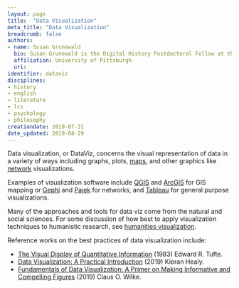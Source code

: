 ```yaml
---
layout: page
title:  "Data Visualization"
meta_title: "Data Visualization"
breadcrumb: false
authors:
- name: Susan Grunewald
  bio: Susan Grunewald is the Digital History Postdoctoral Fellow at the University of Pittsburgh’s World History Center. She received her PhD from Carnegie Mellon University, where she was a two-time A.W. Mellon Fellow in Digital Humanities. Her research focuses on Soviet history, particularly German prisoners of war in the USSR during and after the Second World War.
  affiliation: University of Pittsburgh
  uri:
identifier: dataviz
disciplines:
- history
- english
- literature
- lcs
- psychology
- philosophy
creationdate: 2019-07-31
date_updated: 2019-08-29
---
```


Data visualization, or DataViz, concerns the visual representation of data in a variety of ways including graphs, plots, [maps](#topic_hgis), and other graphics like [network](#topic_networkanalysis) visualizations.

Examples of visualization software include [QGIS](https://www.qgis.org/en/site/) and [ArcGIS](https://www.arcgis.com/index.html) for GIS mapping or [Gephi](https://gephi.org/) and [Pajek](http://vlado.fmf.uni-lj.si/pub/networks/pajek/) for networks, and [Tableau](https://www.tableau.com/) for general purpose visualizations. 

Many of the approaches and tools for data viz come from the natural and social sciences. For some discussion of how best to apply visualization techniques to humanistic research, see [humanities visualization](#topic_humanitiesvisualization).

Reference works on the best practices of data visualization include:
-  [The Visual Display of Quantitative Information](https://books.google.com/books?id=BHazAAAAIAAJ&q=data+viz+tufte&dq=data+viz+tufte&hl=en&sa=X&ved=0ahUKEwitrsevweLjAhXtxlkKHTmlAJIQ6AEIKjAA) (1983) Edward R. Tufte.
-  [Data Visualization: A Practical Introduction](https://books.google.com/books?id=3XOYDwAAQBAJ&printsec=frontcover&dq=data+viz&hl=en&sa=X&ved=0ahUKEwi1icapweLjAhVPs1kKHWffA0QQ6AEIOzAD#v=onepage&q=data%20viz&f=false) (2019) Kieran Healy.
-  [Fundamentals of Data Visualization: A Primer on Making Informative and Compelling Figures](https://books.google.com/books?id=XmmNDwAAQBAJ&printsec=frontcover&dq=data+viz&hl=en&sa=X&ved=0ahUKEwi1icapweLjAhVPs1kKHWffA0QQ6AEIKjAA#v=onepage&q=data%20viz&f=false) (2019) Claus O. Wilke.
